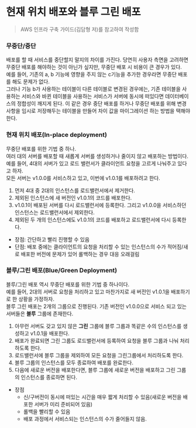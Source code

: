 # 현재 위치 배포와 블루 그린 배포

> AWS 인프라 구축 가이드(김담형 저)를 참고하여 작성함

### 무중단/중단

배포를 할 때 서비스를 중단할지 말지의 차이를 가진다. 당연히 사용자 측면을 고려하면 무중단 배포를 해야하는 것이 아닌가 싶지만, 무중단 배포 시 비용이 큰 경우가 있다.<br>
예를 들어, 기존의 a, b 기능에 영향을 주지 않는 c기능을 추가한 경우라면 무중단 배포를 해도 문제가 없다.<br>
그러나 기능 b가 사용하는 테이블이 다른 테이블로 변경된 경우에는, 기존 테이블을 사용하는 서비스와 바뀐 테이블을 사용하는 서비스가 서버에 동시에 떠있다면
데이터베이스의 정합성이 깨지게 된다. 이 같은 경우 중단 배포를 하거나 무중단 배포를 위해 변경사항을 임시로 저장해두는 테이블을 만들어 차이 값을 마이그레이션 하는 방법을 택해야 한다.

### 현재 위치 배포(In-place deployment)

무중단 배포를 위한 기법 중 하나.<br>
여러 대의 서버를 배포할 때 새롭게 서버를 생성하거나 줄이지 않고 배포하는 방법이다.<br>
예를 들어, 4대의 서버가 있고 로드 밸런서가 클라이언트 요청을 고르게 나눠주고 있다고 하자.<br>
모든 서버는 v1.0.0를 서비스하고 있고, 이번에 v1.0.1를 배포하려고 한다.<br>

1. 먼저 4대 중 2대의 인스턴스를 로드밸런서에서 제거한다.
2. 제외된 인스턴스에 새 버전인 v1.0.1의 코드를 배포한다.
3. v1.0.1이 배포된 서버를 다시 로드밸런서에 등록한다. 그리고 v1.0.0을 서비스하던 인스턴스는 로드밸런서에서 제외한다.
4. 제외된 두 개의 인스턴스에도 v1.0.1의 코드를 배포하고 로드밸런서에 다시 등록한다.

- 장점: 간단하고 빨리 진행할 수 있음
- 단점: 배포 중에는 클라이언트의 요청을 처리할 수 있는 인스턴스의 수가 적어짐/새로 배포한 버전에 문제가 있어 롤백하는 경우 대응 오래걸림

### 블루/그린 배포(Blue/Green Deployment)

블루/그린 배포 역시 무중단 배포를 위한 기법 중 하나이다.<br>
예를 들어, 2대의 서버로 요청을 처리하고 있고 마찬가지로 새 버전인 v1.0.1을 배포하기로 한 상황을 가정하자.<br>
블루 그린 배포는 2개의 그룹으로 진행된다. 기존 버전인 v1.0.0으로 서비스 되고 있는 서버들은 **블루** 그룹에 존재한다.<br>

1. 아무런 서버도 갖고 있지 않은 **그린** 그룹에 블루 그룹과 똑같은 수의 인스턴스를 생성하고 v1.0.1을 배포한다.
2. 배포가 완료되면 그린 그룹도 로드밸런서에 등록하여 요청을 블루 그룹과 나눠 처리하도록 한다.
3. 로드밸런서에 블루 그룹을 제외하여 모든 요청을 그린그룹에서 처리하도록 한다.
4. 블루 그룹의 인스턴스를 모두 종료하여 배포를 완료한다.
5. 다음에 새로운 버전을 배포한다면, 블루 그룹에 새로운 버전을 배포하고 그린 그룹의 인스턴스를 종료하면 된다.

- 장점
  - 신/구버전이 동시에 떠있는 시간을 매우 짧게 처리할 수 있음(새로운 버전을 배포한 서버가 미리 준비되어 있음)
  - 롤백을 빨리할 수 있음
  - 배포 과정에서 서비스되는 인스턴스의 수가 줄어들지 않음.
